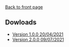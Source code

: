 [Back to front page](https://exsae-technologies.github.io/php-database-connection-class/)

## Dowloads
- [Version 1.0.0 20/04/2021](https://github.com/EXSAE-Technologies/php-database-connection-class/releases/tag/v1.0.0)
- [Version 2.0.0 09/07/2021](https://github.com/EXSAE-Technologies/php-database-connection-class/releases/tag/v2.0.0)
